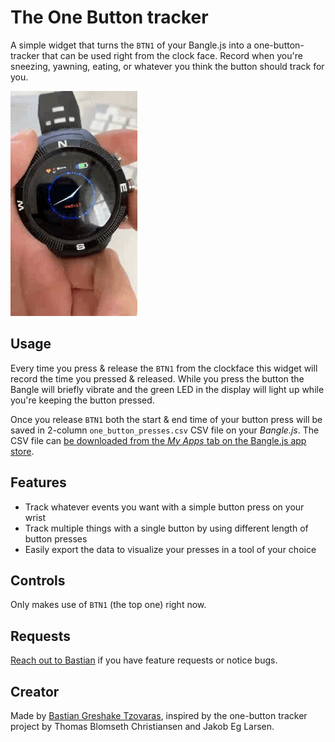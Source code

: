 # The One Button tracker

A simple widget that turns the `BTN1` of your Bangle.js into a one-button-tracker that can be used right from the clock face. Record when you're sneezing, yawning, eating, or whatever you think the button should track for you.  

![](one-button.GIF)

## Usage

Every time you press & release the `BTN1` from the clockface this widget will record the time you pressed & released. While you press the button the Bangle will briefly vibrate and the green LED in the display will light up while you're keeping the button pressed.

Once you release `BTN1` both the start & end time of your button press will be saved in 2-column `one_button_presses.csv` CSV file on your _Bangle.js_. The CSV file can [be downloaded from the _My Apps_ tab on the Bangle.js app store](https://banglejs.com/apps/).

## Features

- Track whatever events you want with a simple button press on your wrist
- Track multiple things with a single button by using different length of button presses
- Easily export the data to visualize your presses in a tool of your choice

## Controls

Only makes use of `BTN1` (the top one) right now.

## Requests

[Reach out to Bastian](https://www.github.com/gedankenstuecke) if you have feature requests or notice bugs.

## Creator

Made by [Bastian Greshake Tzovaras](https://tzovar.as), inspired by the one-button tracker project by Thomas Blomseth Christiansen and Jakob Eg Larsen.
